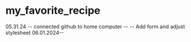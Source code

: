 # my_favorite_recipe

05.31.24
-- connected github to home computer --
-- Add form and adjust stylesheet 06.01.2024--
